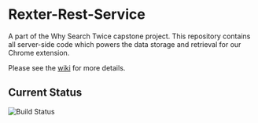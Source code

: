 Rexter-Rest-Service
====================

A part of the Why Search Twice capstone project. This repository contains all server-side code which powers the data storage and retrieval for our Chrome extension.

Please see the [wiki](https://github.com/WhySearchTwice/Data-and-Rest-Services/wiki) for more details.

Current Status
--------------

![Build Status](https://api.travis-ci.org/WhySearchTwice/Data-and-Rest-Services.png)
